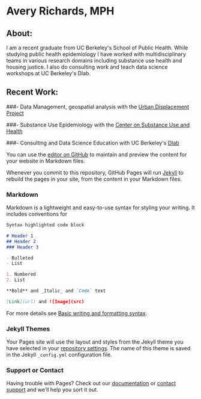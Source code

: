 # Avery Richards, MPH

## About: 
I am a recent graduate from UC Berkeley's School of Public Health. While studying public health epidemiology I have worked with multidisciplinary teams in various research domains including substance use health and housing justice. I also do consulting work and teach data science workshops at UC Berkeley's Dlab. 


## Recent Work:
###- Data Management, geospatial analysis with the [Urban Displacement Project](https://evictions.study/)

###- Substance Use Epidemiology with the [Center on Substance Use and Health](https://www.csuhsf.org/)

###- Consulting and Data Science Education with UC Berkeley's [Dlab](https://dlab.berkeley.edu/)





















You can use the [editor on GitHub](https://github.com/Averysaurus/averysaurus.github.io/edit/main/index.md) to maintain and preview the content for your website in Markdown files.

Whenever you commit to this repository, GitHub Pages will run [Jekyll](https://jekyllrb.com/) to rebuild the pages in your site, from the content in your Markdown files.

### Markdown

Markdown is a lightweight and easy-to-use syntax for styling your writing. It includes conventions for

```markdown
Syntax highlighted code block

# Header 1
## Header 2
### Header 3

- Bulleted
- List

1. Numbered
2. List

**Bold** and _Italic_ and `Code` text

[Link](url) and ![Image](src)
```

For more details see [Basic writing and formatting syntax](https://docs.github.com/en/github/writing-on-github/getting-started-with-writing-and-formatting-on-github/basic-writing-and-formatting-syntax).

### Jekyll Themes

Your Pages site will use the layout and styles from the Jekyll theme you have selected in your [repository settings](https://github.com/Averysaurus/averysaurus.github.io/settings/pages). The name of this theme is saved in the Jekyll `_config.yml` configuration file.

### Support or Contact

Having trouble with Pages? Check out our [documentation](https://docs.github.com/categories/github-pages-basics/) or [contact support](https://support.github.com/contact) and we’ll help you sort it out.
